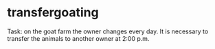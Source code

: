 # transfergoating

Task: on the goat farm the owner changes every day. It is necessary to transfer the animals to another owner at 2:00 p.m.
